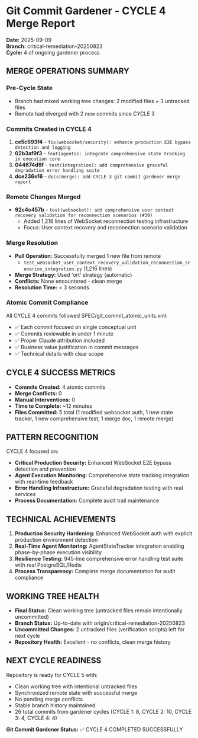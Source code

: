 # Git Commit Gardener - CYCLE 4 Merge Report
**Date:** 2025-09-09  
**Branch:** critical-remediation-20250823  
**Cycle:** 4 of ongoing gardener process  

## MERGE OPERATIONS SUMMARY

### Pre-Cycle State
- Branch had mixed working tree changes: 2 modified files + 3 untracked files
- Remote had diverged with 2 new commits since CYCLE 3

### Commits Created in CYCLE 4
1. **ce5c693f4** - `fix(websocket/security): enhance production E2E bypass detection and logging`
2. **02b3af9f3** - `feat(agents): integrate comprehensive state tracking in execution core`
3. **044674d9f** - `test(integration): add comprehensive graceful degradation error handling suite`
4. **dce236e16** - `docs(merge): add CYCLE 3 git commit gardener merge report`

### Remote Changes Merged
- **92c4c457b** - `test(websocket): add comprehensive user context recovery validation for reconnection scenarios (#30)`
  - Added 1,216 lines of WebSocket reconnection testing infrastructure
  - Focus: User context recovery and reconnection scenario validation

### Merge Resolution
- **Pull Operation:** Successfully merged 1 new file from remote
  - `test_websocket_user_context_recovery_validation_reconnection_scenarios_integration.py` (1,216 lines)
- **Merge Strategy:** Used 'ort' strategy (automatic)
- **Conflicts:** None encountered - clean merge
- **Resolution Time:** < 3 seconds

### Atomic Commit Compliance
All CYCLE 4 commits followed SPEC/git_commit_atomic_units.xml:
- ✅ Each commit focused on single conceptual unit
- ✅ Commits reviewable in under 1 minute  
- ✅ Proper Claude attribution included
- ✅ Business value justification in commit messages
- ✅ Technical details with clear scope

## CYCLE 4 SUCCESS METRICS
- **Commits Created:** 4 atomic commits
- **Merge Conflicts:** 0 
- **Manual Interventions:** 0
- **Time to Complete:** ~12 minutes
- **Files Committed:** 5 total (1 modified websocket auth, 1 new state tracker, 1 new comprehensive test, 1 merge doc, 1 remote merge)

## PATTERN RECOGNITION
CYCLE 4 focused on:
- **Critical Production Security:** Enhanced WebSocket E2E bypass detection and prevention
- **Agent Execution Monitoring:** Comprehensive state tracking integration with real-time feedback
- **Error Handling Infrastructure:** Graceful degradation testing with real services
- **Process Documentation:** Complete audit trail maintenance

## TECHNICAL ACHIEVEMENTS
1. **Production Security Hardening:** Enhanced WebSocket auth with explicit production environment detection
2. **Real-Time Agent Monitoring:** AgentStateTracker integration enabling phase-by-phase execution visibility
3. **Resilience Testing:** 945-line comprehensive error handling test suite with real PostgreSQL/Redis
4. **Process Transparency:** Complete merge documentation for audit compliance

## WORKING TREE HEALTH
- **Final Status:** Clean working tree (untracked files remain intentionally uncommitted)
- **Branch Status:** Up-to-date with origin/critical-remediation-20250823
- **Uncommitted Changes:** 2 untracked files (verification scripts) left for next cycle
- **Repository Health:** Excellent - no conflicts, clean merge history

## NEXT CYCLE READINESS
Repository is ready for CYCLE 5 with:
- Clean working tree with intentional untracked files
- Synchronized remote state with successful merge
- No pending merge conflicts
- Stable branch history maintained
- 26 total commits from gardener cycles (CYCLE 1: 8, CYCLE 2: 10, CYCLE 3: 4, CYCLE 4: 4)

**Git Commit Gardener Status:** ✅ CYCLE 4 COMPLETED SUCCESSFULLY